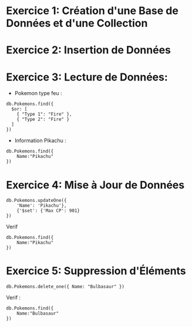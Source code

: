 # Exercice 1: Création d'une Base de Données et d'une Collection

# Exercice 2: Insertion de Données

# Exercice 3: Lecture de Données:
- Pokemon type feu : 
```
db.Pokemons.find({
  $or: [
    { "Type 1": "Fire" },
    { "Type 2": "Fire" }
  ]
})
```

- Information Pikachu :
```
db.Pokemons.find({
    Name:"Pikachu"
})
```


# Exercice 4: Mise à Jour de Données
```
db.Pokemons.updateOne({
    'Name': 'Pikachu'},
    {'$set': {'Max CP': 901}
})
```

Verif
```
db.Pokemons.find({
    Name:"Pikachu"
})
```
# Exercice 5: Suppression d'Éléments
```
db.Pokemons.delete_one({ Name: "Bulbasaur" })
```

Verif :
```
db.Pokemons.find({
    Name:"Bulbasaur"
})
```


